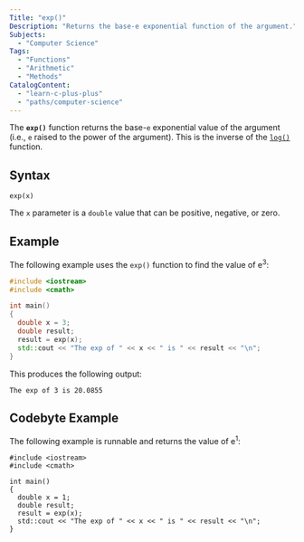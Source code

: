 ```yaml
---
Title: "exp()"
Description: "Returns the base-e exponential function of the argument."
Subjects:
  - "Computer Science"
Tags:
  - "Functions"
  - "Arithmetic"
  - "Methods"
CatalogContent:
  - "learn-c-plus-plus"
  - "paths/computer-science"
---
```


The **`exp()`** function returns the base-`e` exponential value of the argument (i.e., `e` raised to the power of the argument). This is the inverse of the [`log()`](https://www.codecademy.com/resources/docs/cpp/math-functions/log) function.

## Syntax

```pseudo
exp(x)
```

The `x` parameter is a `double` value that can be positive, negative, or zero.

## Example

The following example uses the `exp()` function to find the value of e<sup>3</sup>:

```cpp
#include <iostream>
#include <cmath>

int main()
{
  double x = 3;
  double result;
  result = exp(x);
  std::cout << "The exp of " << x << " is " << result << "\n";
}
```

This produces the following output:

```shell
The exp of 3 is 20.0855
```

## Codebyte Example

The following example is runnable and returns the value of e<sup>1</sup>:

```codebyte/cpp
#include <iostream>
#include <cmath>

int main()
{
  double x = 1;
  double result;
  result = exp(x);
  std::cout << "The exp of " << x << " is " << result << "\n";
}
```
